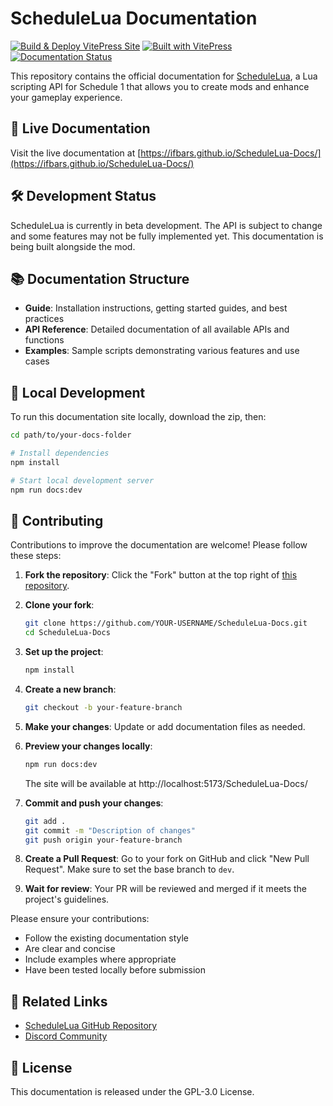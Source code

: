 # ScheduleLua Documentation

[![Build & Deploy VitePress Site](https://github.com/ifBars/ScheduleLua-Docs/actions/workflows/deploy.yml/badge.svg)](https://github.com/ifBars/ScheduleLua-Docs/actions/workflows/deploy.yml)
[![Built with VitePress](https://img.shields.io/badge/Built%20with-VitePress-42b883)](https://vitepress.dev/)
[![Documentation Status](https://img.shields.io/badge/Documentation-Beta-orange)](https://ifbars.github.io/ScheduleLua-Docs/guide/development-status.html)

This repository contains the official documentation for [ScheduleLua](https://github.com/ifBars/ScheduleLua), a Lua scripting API for Schedule 1 that allows you to create mods and enhance your gameplay experience.

## 🚀 Live Documentation

Visit the live documentation at [https://ifbars.github.io/ScheduleLua-Docs/](https://ifbars.github.io/ScheduleLua-Docs/)

## 🛠️ Development Status

ScheduleLua is currently in beta development. The API is subject to change and some features may not be fully implemented yet. This documentation is being built alongside the mod.

## 📚 Documentation Structure

- **Guide**: Installation instructions, getting started guides, and best practices
- **API Reference**: Detailed documentation of all available APIs and functions
- **Examples**: Sample scripts demonstrating various features and use cases

## 🧰 Local Development

To run this documentation site locally, download the zip, then:

```bash
cd path/to/your-docs-folder

# Install dependencies
npm install

# Start local development server
npm run docs:dev
```

## 👥 Contributing

Contributions to improve the documentation are welcome! Please follow these steps:

1. **Fork the repository**: Click the "Fork" button at the top right of [this repository](https://github.com/ifBars/ScheduleLua-Docs).

2. **Clone your fork**: 
   ```bash
   git clone https://github.com/YOUR-USERNAME/ScheduleLua-Docs.git
   cd ScheduleLua-Docs
   ```

3. **Set up the project**:
   ```bash
   npm install
   ```

4. **Create a new branch**:
   ```bash
   git checkout -b your-feature-branch
   ```

5. **Make your changes**: Update or add documentation files as needed.

6. **Preview your changes locally**:
   ```bash
   npm run docs:dev
   ```
   The site will be available at http://localhost:5173/ScheduleLua-Docs/

7. **Commit and push your changes**:
   ```bash
   git add .
   git commit -m "Description of changes"
   git push origin your-feature-branch
   ```

8. **Create a Pull Request**: Go to your fork on GitHub and click "New Pull Request". Make sure to set the base branch to `dev`.

9. **Wait for review**: Your PR will be reviewed and merged if it meets the project's guidelines.

Please ensure your contributions:
- Follow the existing documentation style
- Are clear and concise
- Include examples where appropriate
- Have been tested locally before submission

## 🔗 Related Links

- [ScheduleLua GitHub Repository](https://github.com/ifBars/ScheduleLua)
- [Discord Community](https://discord.gg/Ab8snpEFDn)

## 📄 License

This documentation is released under the GPL-3.0 License. 